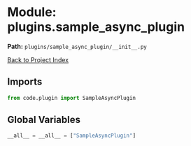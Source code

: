 # Module: plugins.sample_async_plugin

**Path:** `plugins/sample_async_plugin/__init__.py`

[Back to Project Index](../../../index.md)

## Imports
```python
from code.plugin import SampleAsyncPlugin
```

## Global Variables
```python
__all__ = __all__ = ["SampleAsyncPlugin"]
```
